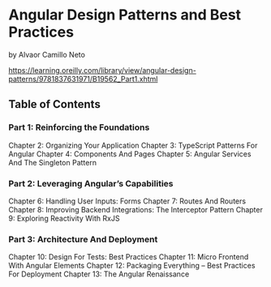 # Angular Design Patterns and Best Practices
by Alvaor Camillo Neto

https://learning.oreilly.com/library/view/angular-design-patterns/9781837631971/B19562_Part1.xhtml

## Table of Contents

### Part 1: Reinforcing the Foundations

Chapter 2: Organizing Your Application
Chapter 3: TypeScript Patterns For Angular
Chapter 4: Components And Pages
Chapter 5: Angular Services And The Singleton Pattern

### Part 2: Leveraging Angular’s Capabilities

Chapter 6: Handling User Inputs: Forms
Chapter 7: Routes And Routers
Chapter 8: Improving Backend Integrations: The Interceptor Pattern
Chapter 9: Exploring Reactivity With RxJS

### Part 3: Architecture And Deployment

Chapter 10: Design For Tests: Best Practices
Chapter 11: Micro Frontend With Angular Elements
Chapter 12: Packaging Everything – Best Practices For Deployment
Chapter 13: The Angular Renaissance
